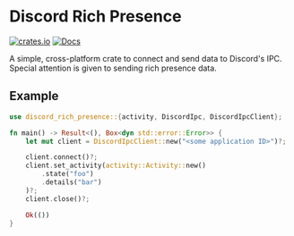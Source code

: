# Discord Rich Presence
[![crates.io](https://img.shields.io/crates/v/discord-rich-presence.svg)](https://crates.io/crates/discord-rich-presence)
[![Docs](https://docs.rs/discord-rich-presence/badge.svg?version=0.2.3)](https://docs.rs/discord-rich-presence)


A simple, cross-platform crate to connect and send data to Discord's IPC. Special attention is given to sending rich presence data.

## Example
```rust
use discord_rich_presence::{activity, DiscordIpc, DiscordIpcClient};

fn main() -> Result<(), Box<dyn std::error::Error>> {
    let mut client = DiscordIpcClient::new("<some application ID>")?;

    client.connect()?;
    client.set_activity(activity::Activity::new()
        .state("foo")
        .details("bar")
    )?;
    client.close()?;

    Ok(())
}
```
